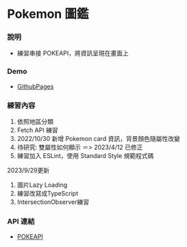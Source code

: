 # Pokemon 圖鑑

### 說明

- 練習串接 POKEAPI，將資訊呈現在畫面上

### Demo

- [GithubPages](https://woowooyong.github.io/Practice6-Pokedex/)

### 練習內容

1. 依照地區分類
2. Fetch API 練習
3. 2022/10/30 新增 Pokemon card 資訊，背景顏色隨屬性改變
4. 待研究: 雙屬性如何顯示 ＝> 2023/4/12 已修正
5. 練習加入 ESLint，使用 Standard Style 規範程式碼

2023/9/29更新
1. 圖片Lazy Loading
2. 練習改寫成TypeScript
3. IntersectionObserver練習

### API 連結

- [POKEAPI](https://pokeapi.co/)
